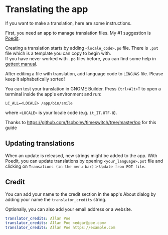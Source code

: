 # Translating the app

If you want to make a translation, here are some instructions.

First, you need an app to manage translation files. My #1 suggestion is [Poedit](https://poedit.net/).

Creating a translation starts by adding `<locale_code>.po` file. There is `.pot` file which is a template you can copy to begin with.<br/>
If you have never worked with `.po` files before, you can find some help in [gettext manual](https://www.gnu.org/software/gettext/manual/html_node/PO-Files.html). 

After editing a file with translation, add language code to `LINGUAS` file. Please keep it alphabetically sorted!

You can test your translation in GNOME Builder. Press `Ctrl+Alt+T` to open a terminal inside the app's environment and run:
```
LC_ALL=<LOCALE> /app/bin/smile
```
where `<LOCALE>` is your locale code (e.g. `it_IT.UTF-8`).


Thanks to https://github.com/fsobolev/timeswitch/tree/master/po for this guide

## Updating translations

When an update is released, new strings might be added to the app.
With Poedit, you can update translations by opening `<your_language>.pot` file and clicking on `Transations (in the menu bar)` > `Update from POT file`.

## Credit

You can add your name to the credit section in the app's About dialog by adding your name the `translator_credits` string.

Optionally, you can also add your email address or a website.

```yaml
translator_credits: Allan Poe
translator_credits: Allan Poe <edgar@poe.com>
translator_credits: Allan Poe https://example.com
```